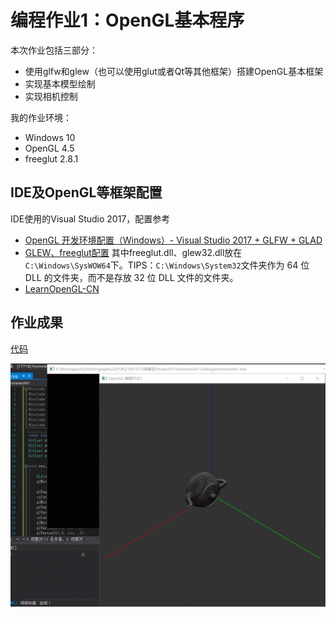 # 编程作业1：OpenGL基本程序

本次作业包括三部分：
- 使用glfw和glew（也可以使用glut或者Qt等其他框架）搭建OpenGL基本框架
- 实现基本模型绘制
- 实现相机控制

我的作业环境：
- Windows 10
- OpenGL 4.5
- freeglut 2.8.1

## IDE及OpenGL等框架配置

IDE使用的Visual Studio 2017，配置参考
- [OpenGL 开发环境配置（Windows）- Visual Studio 2017 + GLFW + GLAD](https://blog.csdn.net/sigmarising/article/details/80470054)
- [GLEW、freeglut配置](http://lemonc.me/opengl-win10-vs2015-setting.html)
其中freeglut.dll、glew32.dll放在`C:\Windows\SysWOW64`下。TIPS：`C:\Windows\System32`文件夹作为 64 位 DLL 的文件夹，而不是存放 32 位 DLL 文件的文件夹。
- [LearnOpenGL-CN](https://learnopengl-cn.github.io/)


## 作业成果

[代码](Homework1\Homework1\main.cpp)

![Homework1](Homework1.gif)
